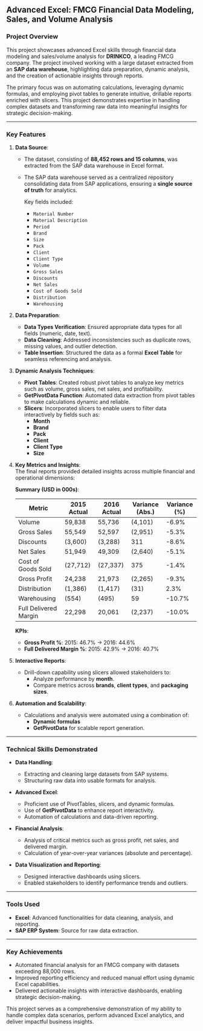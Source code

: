 ## Advanced Excel: FMCG Financial Data Modeling, Sales, and Volume Analysis  

### Project Overview  
This project showcases advanced Excel skills through financial data modeling and sales/volume analysis for **DRINKCO**, a leading FMCG company. The project involved working with a large dataset extracted from an **SAP data warehouse**, highlighting data preparation, dynamic analysis, and the creation of actionable insights through reports.  

The primary focus was on automating calculations, leveraging dynamic formulas, and employing pivot tables to generate intuitive, drillable reports enriched with slicers. This project demonstrates expertise in handling complex datasets and transforming raw data into meaningful insights for strategic decision-making.  

---

### Key Features  

1. **Data Source**:  
   - The dataset, consisting of **88,452 rows and 15 columns**, was extracted from the SAP data warehouse in Excel format.  
   - The SAP data warehouse served as a centralized repository consolidating data from SAP applications, ensuring a **single source of truth** for analytics.  
     
     Key fields included:  
     - `Material Number`  
     - `Material Description`  
     - `Period`  
     - `Brand`  
     - `Size`  
     - `Pack`  
     - `Client`  
     - `Client Type`  
     - `Volume`  
     - `Gross Sales`  
     - `Discounts`  
     - `Net Sales`  
     - `Cost of Goods Sold`  
     - `Distribution`  
     - `Warehousing`  

2. **Data Preparation**:  
   - **Data Types Verification**: Ensured appropriate data types for all fields (numeric, date, text).  
   - **Data Cleaning**: Addressed inconsistencies such as duplicate rows, missing values, and outlier detection.  
   - **Table Insertion**: Structured the data as a formal **Excel Table** for seamless referencing and analysis.  

3. **Dynamic Analysis Techniques**:  
   - **Pivot Tables**: Created robust pivot tables to analyze key metrics such as volume, gross sales, net sales, and profitability.  
   - **GetPivotData Function**: Automated data extraction from pivot tables to make calculations dynamic and reliable.  
   - **Slicers**: Incorporated slicers to enable users to filter data interactively by fields such as:
     - **Month**  
     - **Brand**  
     - **Pack**  
     - **Client**  
     - **Client Type**  
     - **Size**  

4. **Key Metrics and Insights**:  
   The final reports provided detailed insights across multiple financial and operational dimensions:  

   **Summary (USD in 000s)**:  

   | Metric                 | 2015 Actual | 2016 Actual | Variance (Abs.) | Variance (%) |  
   |------------------------|-------------|-------------|-----------------|--------------|  
   | Volume                | 59,838      | 55,736      | (4,101)         | -6.9%        |  
   | Gross Sales           | 55,549      | 52,597      | (2,951)         | -5.3%        |  
   | Discounts             | (3,600)     | (3,288)     | 311             | -8.6%        |  
   | Net Sales             | 51,949      | 49,309      | (2,640)         | -5.1%        |  
   | Cost of Goods Sold    | (27,712)    | (27,337)    | 375             | -1.4%        |  
   | Gross Profit          | 24,238      | 21,973      | (2,265)         | -9.3%        |  
   | Distribution          | (1,386)     | (1,417)     | (31)            | 2.3%         |  
   | Warehousing           | (554)       | (495)       | 59              | -10.7%       |  
   | Full Delivered Margin | 22,298      | 20,061      | (2,237)         | -10.0%       |  

   **KPIs**:  
   - **Gross Profit %**: 2015: 46.7% → 2016: 44.6%  
   - **Full Delivered Margin %**: 2015: 42.9% → 2016: 40.7%  

5. **Interactive Reports**:  
   - Drill-down capability using slicers allowed stakeholders to:  
     - Analyze performance by **month**.  
     - Compare metrics across **brands**, **client types**, and **packaging sizes**.  

6. **Automation and Scalability**:  
   - Calculations and analysis were automated using a combination of:  
     - **Dynamic formulas** 
     - **GetPivotData** for scalable report generation.  

---

### Technical Skills Demonstrated  

- **Data Handling**:  
  - Extracting and cleaning large datasets from SAP systems.  
  - Structuring raw data into usable formats for analysis.  

- **Advanced Excel**:  
  - Proficient use of PivotTables, slicers, and dynamic formulas.  
  - Use of **GetPivotData** to enhance report interactivity.  
  - Automation of calculations and data-driven reporting.  

- **Financial Analysis**:  
  - Analysis of critical metrics such as gross profit, net sales, and delivered margin.  
  - Calculation of year-over-year variances (absolute and percentage).  

- **Data Visualization and Reporting**:  
  - Designed interactive dashboards using slicers.  
  - Enabled stakeholders to identify performance trends and outliers.  

---

### Tools Used  
- **Excel**: Advanced functionalities for data cleaning, analysis, and reporting.  
- **SAP ERP System**: Source for raw data extraction.  

---

### Key Achievements  
- Automated financial analysis for an FMCG company with datasets exceeding 88,000 rows.  
- Improved reporting efficiency and reduced manual effort using dynamic Excel capabilities.  
- Delivered actionable insights with interactive dashboards, enabling strategic decision-making.  

This project serves as a comprehensive demonstration of my ability to handle complex data scenarios, perform advanced Excel analytics, and deliver impactful business insights.
